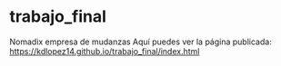 # trabajo_final
 Nomadix empresa de mudanzas
 Aquí puedes ver la página publicada: 
 https://kdlopez14.github.io/trabajo_final/index.html
